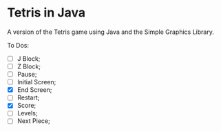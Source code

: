 # Tetris in Java
A version of the Tetris game using Java and the Simple Graphics Library.

To Dos:
- [ ] J Block;
- [ ] Z Block;
- [ ] Pause;
- [ ] Initial Screen;
- [X] End Screen;
- [ ] Restart;
- [X] Score;
- [ ] Levels;
- [ ] Next Piece;